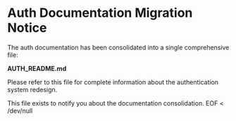 # Auth Documentation Migration Notice

The auth documentation has been consolidated into a single comprehensive file:

**AUTH_README.md**

Please refer to this file for complete information about the authentication system redesign.

This file exists to notify you about the documentation consolidation.
EOF < /dev/null
